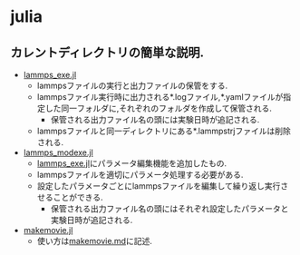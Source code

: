# julia

## カレントディレクトリの簡単な説明.

- [lammps_exe.jl](lammps_exe.jl)
  - lammpsファイルの実行と出力ファイルの保管をする.
  - lammpsファイル実行時に出力される*.logファイル,*.yamlファイルが指定した同一フォルダに,それぞれのフォルダを作成して保管される.
    - 保管される出力ファイル名の頭には実験日時が追記される.
  - lammpsファイルと同一ディレクトリにある*.lammpstrjファイルは削除される.
- [lammps_modexe.jl](lammps_modexe.jl)
  - [lammps_exe.jl](lammps_exe.jl)にパラメータ編集機能を追加したもの.
  - lammpsファイルを適切にパラメータ処理する必要がある.
  - 設定したパラメータごとにlammpsファイルを編集して繰り返し実行させることができる.
    - 保管される出力ファイル名の頭にはそれぞれ設定したパラメータと実験日時が追記される.
- [makemovie.jl](./makemovie.jl)
  - 使い方は[makemovie.md](../HowTo/makemovie.md)に記述.